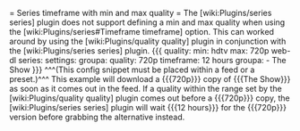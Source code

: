 = Series timeframe with min and max quality =
The [wiki:Plugins/series series] plugin does not support defining a min and max quality when using the [wiki:Plugins/series#Timeframe timeframe] option. This can worked around by using the [wiki:Plugins/quality quality] plugin in conjunction with the [wiki:Plugins/series series] plugin.
{{{
quality:
  min: hdtv
  max: 720p web-dl
series:
  settings:
    groupa:
      quality: 720p
      timeframe: 12 hours
  groupa:
    - The Show
}}}
 ^^^(This config snippet must be placed within a feed or a preset.)^^^
This example will download a {{{720p}}} copy of {{{The Show}}} as soon as it comes out in the feed. If a quality within the range set by the [wiki:Plugins/quality quality] plugin comes out before a {{{720p}}} copy, the [wiki:Plugins/series series] plugin will wait {{{12 hours}}} for the {{{720p}}} version before grabbing the alternative instead.
    
